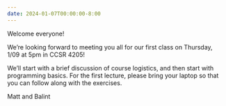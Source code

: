 ```yaml
---
date: 2024-01-07T00:00:00-8:00
---
```

Welcome everyone!


We’re looking forward to meeting you all for our first class on Thursday, 1/09 at 5pm in CCSR 4205!

We’ll start with a brief discussion of course logistics, and then start with programming basics. For the first lecture, please bring your laptop so that you can follow along with the exercises.


Matt and Balint
